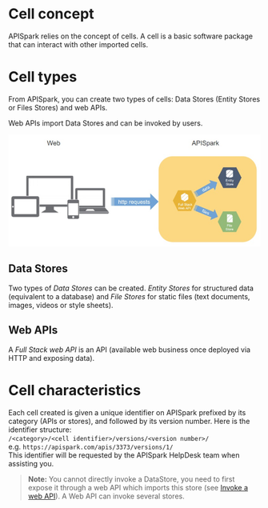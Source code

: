 # Cell concept
APISpark relies on the concept of cells. A cell is a basic software package that can interact with other imported cells.

# Cell types
From APISpark, you can create two types of cells: Data Stores (Entity Stores or Files Stores) and web APIs.

Web APIs import Data Stores and can be invoked by users.

![Cell concept](images/cell-concept.jpg "Cell concept")

<!-- TODO introduce webapi first? -->

## Data Stores  
Two types of *Data Stores* can be created. *Entity Stores* for structured data (equivalent to a database) and *File Stores* for static files (text documents, images, videos or style sheets).

## Web APIs  
A *Full Stack web API* is an API (available web business once deployed via HTTP and exposing data).

<!-- TODO introduce descriptor & connector cell here -->

# Cell characteristics

Each cell created is given a unique identifier on APISpark prefixed by its category (APIs or stores), and followed by its version number. Here is the identifier structure:  
`/<category>/<cell identifier>/versions/<version number>/`  
e.g. `https://apispark.com/apis/3373/versions/1/`  
This identifier will be requested by the APISpark HelpDesk team when assisting you.

> **Note:** You cannot directly invoke a DataStore, you need to first expose it through a web API which imports this store (see [Invoke a web API](technical-resources/apispark/guide/publish/publish/invocation "Invoke a web API")). A Web API can invoke several stores.
